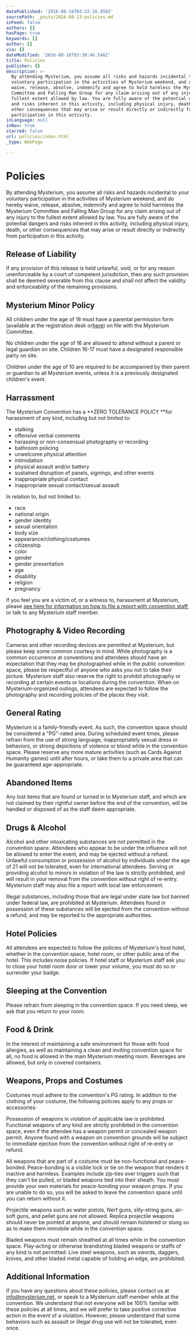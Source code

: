 ```yaml
---
datePublished: '2016-08-16T03:32:16.050Z'
sourcePath: _posts/2016-08-13-policies.md
inFeed: false
authors: []
hasPage: true
keywords: []
author: []
via: {}
dateModified: '2016-08-16T03:30:46.546Z'
title: Policies
publisher: {}
description: >-
  By attending Mysterium, you assume all risks and hazards incidental to your
  voluntary participation in the activities of Mysterium weekend, and do hereby
  waive, release, absolve, indemnify and agree to hold harmless the Mysterium
  Committee and Falling Man Group for any claim arising out of any injury to the
  fullest extent allowed by law. You are fully aware of the potential dangers
  and risks inherent in this activity, including physical injury, death, or
  other consequences that may arise or result directly or indirectly from
  participation in this activity.
inLanguage: null
inNav: true
starred: false
url: policies/index.html
_type: WebPage

---
```

# Policies

By attending Mysterium, you assume all risks and hazards incidental to your voluntary participation in the activities of Mysterium weekend, and do hereby waive, release, absolve, indemnify and agree to hold harmless the Mysterium Committee and Falling Man Group for any claim arising out of any injury to the fullest extent allowed by law. You are fully aware of the potential dangers and risks inherent in this activity, including physical injury, death, or other consequences that may arise or result directly or indirectly from participation in this activity.

## Release of Liability

If any provision of this release is held unlawful, void, or for any reason unenforceable by a court of competent jurisdiction, then any such provision shall be deemed severable from this clause and shall not affect the validity and enforceability of the remaining provisions.

## Mysterium Minor Policy

All children under the age of 18 must have a parental permission form (available at the registration desk or[here][0]) on file with the Mysterium Committee.

No children under the age of 16 are allowed to attend without a parent or legal guardian on site. Children 16-17 must have a designated responsible party on site.

Children under the age of 10 are required to be accompanied by their parent or guardian to all Mysterium events, unless it is a previously designated children's event.

## Harrassment

The Mysterium Convention has a **ZERO TOLERANCE POLICY **for harassment of any kind, including but not limited to:

* stalking
* offensive verbal comments
* harassing or non-consensual photography or recording
* bathroom policing
* unwelcome physical attention
* intimidation
* physical assault and/or battery
* sustained disruption of panels, signings, and other events
* inappropriate physical contact
* inappropriate sexual contact/sexual assault

In relation to, but not limited to:

* race
* national origin
* gender identity
* sexual orientation
* body size
* appearance/clothing/costumes
* citizenship
* color
* gender
* gender presentation
* age
* disability
* religion
* pregnancy

If you feel you are a victim of, or a witness to, harassment at Mysterium, please [see here for information on how to file a report with convention staff][1], or talk to any Mysterium staff member.

## Photography & Video Recording

Cameras and other recording devices are permitted at Mysterium, but please keep some common courtesy in mind. While photography is a common occurrence at conventions and attendees should have an expectation that they may be photographed while in the public convention space, please be respectful of anyone who asks you not to take their picture. Mysterium staff also reserve the right to prohibit photography or recording at certain events or locations during the convention. When on Mysterium-organized outings, attendees are expected to follow the photography and recording policies of the places they visit.

## General Rating

Mysterium is a family-friendly event. As such, the convention space should be considered a "PG"-rated area. During scheduled event times, please refrain from the use of strong language, inappropriately sexual dress or behaviors, or strong depictions of violence or blood while in the convention space. Please reserve any more mature activities (such as Cards Against Humanity games) until after hours, or take them to a private area that can be guaranteed age-appropriate.

## Abandoned Items

Any lost items that are found or turned in to Mysterium staff, and which are not claimed by their rightful owner before the end of the convention, will be handled or disposed of as the staff deem appropriate.

## Drugs & Alcohol

Alcohol and other intoxicating substances are not permitted in the convention space. Attendees who appear to be under the influence will not be allowed to enter the event, and may be ejected without a refund. Unlawful consumption or possession of alcohol by individuals under the age of 21 will not be tolerated, even for international attendees. Serving or providing alcohol to minors in violation of the law is strictly prohibited, and will result in your removal from the convention without right of re-entry. Mysterium staff may also file a report with local law enforcement.

Illegal substances, including those that are legal under state law but banned under federal law, are prohibited at Mysterium. Attendees found in possession of these substances will be ejected from the convention without a refund, and may be reported to the appropriate authorities.

## Hotel Policies

All attendees are expected to follow the policies of Mysterium's host hotel, whether in the convention space, hotel room, or other public area of the hotel. This includes noise policies. If hotel staff or Mysterium staff ask you to close your hotel room door or lower your volume, you must do so or surrender your badge.

## Sleeping at the Convention

Please refrain from sleeping in the convention space. If you need sleep, we ask that you return to your room.

## Food & Drink

In the interest of maintaining a safe environment for those with food allergies, as well as maintaining a clean and inviting convention space for all, no food is allowed in the main Mysterium meeting room. Beverages are allowed, but only in covered containers.

## Weapons, Props and Costumes

Costumes must adhere to the convention's PG rating. In addition to the clothing of your costume, the following policies apply to any props or accessories:

Possession of weapons in violation of applicable law is prohibited. Functional weapons of any kind are strictly prohibited in the convention space, even if the attendee has a weapon permit or concealed weapon permit. Anyone found with a weapon on convention grounds will be subject to immediate ejection from the convention without right of re-entry or refund.

All weapons that are part of a costume must be non-functional and peace-bonded. Peace-bonding is a visible lock or tie on the weapon that renders it inactive and harmless. Examples include zip-ties over triggers such that they can't be pulled, or bladed weapons tied into their sheath. You must provide your own materials for peace-bonding your weapon props. If you are unable to do so, you will be asked to leave the convention space until you can return without it.

Projectile weapons such as water pistols, Nerf guns, silly-string guns, air-soft guns, and pellet guns are not allowed. Replica projectile weapons should never be pointed at anyone, and should remain holstered or slung so as to make them immobile while in the convention space.

Bladed weapons must remain sheathed at all times while in the convention space. Play-acting or otherwise brandishing bladed weapons or staffs of any kind is not permitted. Live steel weapons, such as swords, daggers, knives, and other bladed metal capable of holding an edge, are prohibited.

## Additional Information

If you have any questions about these policies, please contact us at info@mysterium.net, or speak to a Mysterium staff member while at the convention. We understand that not everyone will be 100% familiar with these policies at all times, and we will prefer to take positive corrective action in the event of a violation. However, please understand that some behaviors such as assault or illegal drug use will not be tolerated, even once.

[0]: https://drive.google.com/file/d/0B_LL7Ok89O3wN3p5Q2hCV2Y2LXc/view?usp=sharing
[1]: http://www.mysterium.net/harassment "Reporting Harassment Policy Violations"